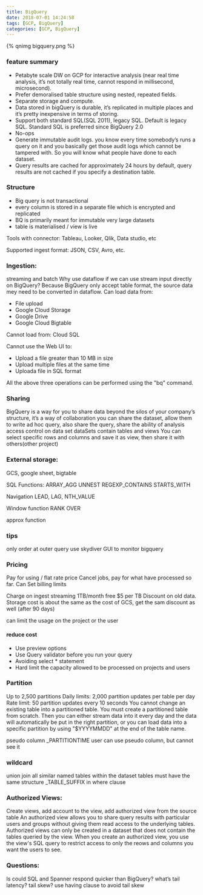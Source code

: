 ```yaml
---
title: BigQuery
date: 2018-07-01 14:24:58
tags: [GCP, BigQuery]
categories: [GCP, BigQuery]
---
```


{% qnimg bigquery.png %}

### feature summary
* Petabyte scale DW on GCP for interactive analysis (near real time analysis, it’s not totally real time, cannot respond in millisecond, microsecond).
* Prefer demoralised table structure using nested, repeated fields.
* Separate storage and compute.
* Data stored in bigQuery is durable, it’s replicated in multiple places and it’s pretty inexpensive in terms of storing.
* Support both standard SQL(SQL 2011), legacy SQL. Default is legacy SQL. Standard SQL is preferred since BigQuery 2.0
* No-ops
* Generate immutable audit logs. you know every time somebody’s runs a query on it and you basically get those audit logs which cannot be tampered with. So you will know what people have done to each dataset.
* Query results are cached for approximately 24 hours by default, query results are not cached if you specify a destination table.

### Structure
* Big query is not transactional
* every column is stored in a separate file which is encrypted and replicated
* BQ is primarily meant for immutable very large datasets
* table is materialised / view is live

Tools with connector:
Tableau, Looker, Qlik, Data studio, etc

Supported ingest format: JSON, CSV, Avro, etc.

### Ingestion:
streaming and batch
Why use dataflow if we can use stream input directly on BigQuery? Because BigQuery only accept table format, the source data mey need to be converted in dataflow.
Can load data from:
* File upload
* Google Cloud Storage
* Google Drive
* Google Cloud Bigtable

Cannot load from:
Cloud SQL

Cannot use the Web UI to:
* Upload a file greater than 10 MB in size
* Upload multiple files at the same time
* Uploada file in SQL format

All the above three operations can be performed using the "bq" command.


### Sharing
BigQuery is a way for you to share data beyond the silos of your company’s structure, it’s a way of collaboration
you can share the dataset, allow them to write ad hoc query, also share the query, share the ability of analysis
access control on data set
dataSets contain tables and views
You can select specific rows and columns and save it as view, then share it with others(other project)

### External storage:
GCS, google sheet, bigtable


SQL Functions:
ARRAY_AGG
UNNEST
REGEXP_CONTAINS
STARTS_WITH

Navigation
LEAD, LAG, NTH_VALUE

Window function
RANK OVER

approx function

### tips
only order at outer query
use skydiver GUI to monitor bigquery

### Pricing

Pay for using / flat rate price
Cancel jobs, pay for what have processed so far.
Can Set billing limits

Charge on ingest streaming
1TB/month free
$5 per TB
Discount on old data.
Storage cost is about the same as the cost of GCS, get the sam discount as well (after 90 days)

can limit the usage on the project or the user

#### reduce cost
* Use preview options
* Use Query validator before you run your query
* Avoiding select * statement
* Hard limit the capacity allowed to be processed on projects and users

### Partition
Up to 2,500 partitions
Daily limits: 2,000 partition updates per table per day
Rate limit: 50 partition updates every 10 seconds
You cannot change an existing table into a partitioned table. You must create a partitioned table from scratch. Then you can either stream data into it every day and the data will automatically be put in the right partition, or you can load data into a specific partition by using "$YYYYMMDD" at the end of the table name.

pseudo column _PARTITIONTIME
user can use pseudo column, but cannot see it

### wildcard
union join all similar named tables within the dataset
tables must have the same structure
_TABLE_SUFFIX in where clause

### Authorized Views:
Create views, add account to the view, add authorized view from the source table
An authorized view allows you to share query results with particular users and groups without giving them read access to the underlying tables. Authorized views can only be created in a dataset that does not contain the tables queried by the view. When you create an authorized view, you use the view's SQL query to restrict access to only the reows and columns you want the users to see.
### Questions:

Is could SQL and Spanner respond quicker than BigQuery?
what’s tail latency? tail skew?
use having clause to avoid tail skew

